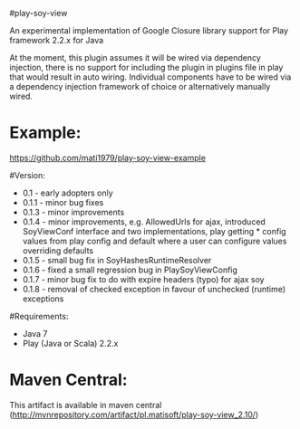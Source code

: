 #play-soy-view

An experimental implementation of Google Closure library support for Play framework 2.2.x for Java

At the moment, this plugin assumes it will be wired via dependency injection, there is no support for including the plugin in plugins file in play that would result in auto wiring.
Individual components have to be wired via a dependency injection framework of choice or alternatively manually wired.

# Example:
https://github.com/mati1979/play-soy-view-example

#Version:
- 0.1 - early adopters only
- 0.1.1 - minor bug fixes
- 0.1.3 - minor improvements
- 0.1.4 - minor improvements, e.g. AllowedUrls for ajax, introduced SoyViewConf interface and two implementations, play getting * config values from play config and default where a user can configure values overriding defaults
- 0.1.5 - small bug fix in SoyHashesRuntimeResolver
- 0.1.6 - fixed a small regression bug in PlaySoyViewConfig
- 0.1.7 - minor bug fix to do with expire headers (typo) for ajax soy
- 0.1.8 - removal of checked exception in favour of unchecked (runtime) exceptions

#Requirements:
- Java 7
- Play (Java or Scala) 2.2.x

# Maven Central:
This artifact is available in maven central (http://mvnrepository.com/artifact/pl.matisoft/play-soy-view_2.10/)
